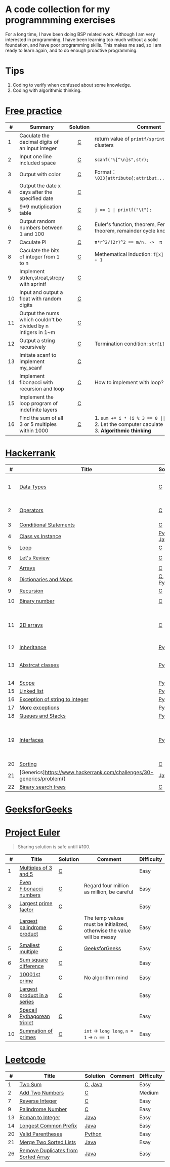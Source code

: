 A code collection for my programmming exercises
===

For a long time, I have been doing BSP related work. Although I am very interested in programming, I have been learning too much without a solid foundation, and have poor programming skills. This makes me sad, so I am ready to learn again, and to do enough proactive programming.

# Tips
1. Coding to verify when confused about some knowledge.
2. Coding with algorithmic thinking.

# [Free practice](http://huaqianlee.github.io/)

| #   | Summary                                                        |                   Solution                   | Comment                                                                                                        | Difficulty |
| --- | -------------------------------------------------------------- | :------------------------------------------: | -------------------------------------------------------------------------------------------------------------- | ---------- |
| 1   | Caculate the decimal digits of an input integer                | [C](freepractice/c/decimal_digits_of_int.c)  | return value of `printf/sprintf/scanf/...` clusters                                                            | Easy       |
| 2   | Input one line included space                                  | [C](freepractice/c/input_line_with_space.c)  | `scanf("%[^\n]s",str);`                                                                                        | Easy       |
| 3   | Output with color                                              |   [C](freepractice/c/output_with_color.c)    | Format：`\033[attribute{;attribut...}moutput\033[0m`                                                           | Easy       |
| 4   | Output the date x days after the specified date                |     [C](freepractice/c/caculate_date.c)      |                                                                                                                | Easy       |
| 5   | 9*9 mutiplication table                                        |  [C](freepractice/c/mutiplication_table.c)   | `j == 1 \| printf("\t");`                                                                                      | Easy       |
| 6   | Output random numbers between 1 and 100                        |       [C](freepractice/c/1_100_rand.c)       | Euler's function, theorem, Fermat's little theorem, remainder cycle knots, etc.                                | Hard       |
| 7   | Caculate PI                                                    |           [C](freepractice/c/PI.c)           | `π*r^2/(2r)^2 == m/n. ->  π = 4 * m/n`                                                                         | Easy       |
| 8   | Caculate the bits of integer from 1 to n                       |     [C](freepractice/c/bits_caculate.c)      | Methematical induction: `f[x] = f[x & (x-1)] + 1`                                                              | Medium     |
| 9   | Implement strlen,strcat,strcpy with sprintf                    | [C](freepractice/c/str_func_with_sprintf.c)  |                                                                                                                | Easy       |
| 10  | Input and output a float with random digits                    |      [C](freepractice/c/random_float.c)      |                                                                                                                | Easy       |
| 11  | Output the nums which couldn't be divided by n intigers in 1~m |        [C](freepractice/c/rm_multy.c)        |                                                                                                                | Easy       |
| 12  | Output a string recursively                                    |     [C](freepractice/c/recurse_string.c)     | Termination condition: `str[i]`                                                                                | Easy       |
| 13  | Imitate scanf to implement my_scanf                            |        [C](freepractice/c/my_scanf.c)        |                                                                                                                | Easy       |
| 14  | Implement fibonacci with recursion and loop                    |   [C](freepractice/c/fibonacci_by_loop.c)    | How to implement with loop?                                                                                    | Medium     |
| 15  | Implement the loop program of indefinite layers                | [C](freepractice/c/indefinite_layers_loop.c) |                                                                                                                | Medium     |
| 16  | Find the sum of all 3 or 5 multiples within 1000               |       [C](freepractice/c/sum_of_3_5.c)       | 1. `sum += i * (i % 3 == 0 \|\| i % 5 == 0)` <br/>2. Let the computer caculate<br/>3. **Algorithmic thinking** | Easy       |


# [Hackerrank](https://www.hackerrank.com/)

| #   | Title                                                                                                           | Solution                                                                              | Comment                                                                      | Difficulty |
| --- | --------------------------------------------------------------------------------------------------------------- | ------------------------------------------------------------------------------------- | ---------------------------------------------------------------------------- | ---------- |
| 1   | [Data Types](https://www.hackerrank.com/challenges/30-data-types/problem)                                       | [C](hackerrank/c/data_types.c)                                                        | `while(getchar != '\n')` to clean input buffer                               | Easy       |
| 2   | [Operators](https://www.hackerrank.com/challenges/30-operators/problem)                                         | [C](hackerrank/c/operators.c)                                                         | Review questions carefully                                                   | Easy       |
| 3   | [Conditional Statements](https://www.hackerrank.com/challenges/30-conditional-statements/problem)               | [C](hackerrank/c/conditional_statements.c)                                            |                                                                              | Easy       |
| 4   | [Class vs Instance](https://www.hackerrank.com/challenges/30-class-vs-instance/problem)                         | [Python](hackerrank/python/class_vs_instance.py), [Java](hackerrank/java/Person.java) |                                                                              | Easy       |
| 5   | [Loop](https://www.hackerrank.com/challenges/30-loops/problem)                                                  | [C](hackerrank/c/loop.c)                                                              |                                                                              | Easy       |
| 6   | [Let's Review](https://www.hackerrank.com/challenges/30-review-loop/problem)                                    | [C](hackerrank/c/review_loop.c)                                                       | `Length of string - 1`                                                       | Easy       |
| 7   | [Arrays](https://www.hackerrank.com/challenges/30-arrays/problem)                                               | [C](hackerrank/c/arrays.c)                                                            |                                                                              | Easy       |
| 8   | [Dictionaries and Maps](https://www.hackerrank.com/challenges/30-dictionaries-and-maps/problem)                 | [C](hackerrank/c/dictionaries_maps.c), [Python](hackerrank/python/dictinaries.py)     |                                                                              | Easy       |
| 9   | [Recursion](https://www.hackerrank.com/challenges/30-recursion/problem)                                         | [C](hackerrank/c/recursion.c)                                                         |                                                                              | Easy       |
| 10  | [Binary number](https://www.hackerrank.com/challenges/30-binary-numbers/problem)                                | [C](hackerrank/c/binary_num.c)                                                        | `(n = n >> 1) == 0`                                                          | Easy       |
| 11  | [2D arrays](https://www.hackerrank.com/challenges/30-2d-arrays/problem)                                         | [C](hackerrank/c/2d_arrays.c)                                                         | `if (ret < tmp \|\| i == 0 && j == 0)`<br/>Do not forget the first hourglass | Easy       |
| 12  | [Inheritance](https://www.hackerrank.com/challenges/30-inheritance)                                             | [Python](hackerrank/python/inheritance.py)                                            |                                                                              | Easy       |
| 13  | [Abstrcat classes](https://www.hackerrank.com/challenges/30-abstract-classes/problem)                           | [Python](hackerrank/python/abstract_classes.py)                                       | misspelled '__init_' caused arguments error                                  | Easy       |
| 14  | [Scope](https://www.hackerrank.com/challenges/30-scope/problem)                                                 | [Python](hackerrank/python/scope.py)                                                  |                                                                              | Easy       |
| 15  | [Linked list](https://www.hackerrank.com/challenges/30-linked-list/forum)                                       | [Python](hackerrank/python/lined_list.py)                                             |                                                                              | Easy       |
| 16  | [Exception of string to integer](https://www.hackerrank.com/challenges/30-exceptions-string-to-integer/problem) | [Python](hackerrank/python/exception_string_to_int.py)                                |                                                                              | Easy       |
| 17  | [More exceptions](https://www.hackerrank.com/challenges/30-more-exceptions/problem)                             | [Python](hackerrank/python/more_exception.py)                                         |                                                                              | Easy       |
| 18  | [Queues and Stacks](https://www.hackerrank.com/challenges/30-queues-stacks/problem)                             | [Python](hackerrank/python/stack_queue.py)                                            |                                                                              | Easy       |
| 19  | [Interfaces](https://www.hackerrank.com/challenges/30-interfaces/problem)                                       | [Python](hackerrank/python/interfaces.py)                                             | Algorithm thinking, and interface is not neccessary for python               | Easy       |
| 20  | [Sorting](https://www.hackerrank.com/challenges/30-sorting/problem)                                             | [C](hackerrank/c/sorting.c)                                                           |                                                                              | Easy       |
| 21  | [Generics]https://www.hackerrank.com/challenges/30-generics/problem()                                           | [Java](hackerrank/java/Generics.java)                                                 |                                                                              | Easy       |
| 22  | [Binary search trees](https://www.hackerrank.com/challenges/30-binary-search-trees/problem)                     | [C](hackerrank/c/binary_search_trees.c)                                               | `while(T-->0)`                                                               | Easy       |

# [GeeksforGeeks](https://practice.geeksforgeeks.org/home/)


# [Project Euler](https://projecteuler.net/)
> Sharing solution is safe untill #100.

| #   | Title                                                             | Solution                                          | Comment                                                                                   | Difficulty |
| --- | ----------------------------------------------------------------- | ------------------------------------------------- | ----------------------------------------------------------------------------------------- | ---------- |
| 1   | [Multiples of 3 and 5](https://projecteuler.net/problem=1)        | [C](projecteuler/c/multi_of_3_5.c)                |                                                                                           | Easy       |
| 2   | [Even Fibonacci numbers](https://projecteuler.net/problem=2)      | [C](projecteuler/c/even_fibonacci_num.c)          | Regard four million as million, be careful                                                | Easy       |
| 3   | [Largest prime factor](https://projecteuler.net/problem=3)        | [C](projecteuler/c/largest_prime_factor.c)        |                                                                                           | Easy       |
| 4   | [Largest palindrome product](https://projecteuler.net/problem=4)  | [C](projecteuler/c/palindrome_product.c)          | The temp valuse must be initialized, otherwise the value will be messy                    | Easy       |
| 5   | [Smallest multiple](https://projecteuler.net/problem=5)           | [C](projecteuler/c/smallest_mutiple.c)            | [GeeksforGeeks](https://www.geeksforgeeks.org/smallest-number-divisible-first-n-numbers/) | Easy       |
| 6   | [Sum square difference](https://projecteuler.net/problem=6)       | [C](projecteuler/c/sum_square_diff.c)             |                                                                                           | Easy       |
| 7   | [10001st prime](https://projecteuler.net/problem=7)               | [C](projecteuler/c/10001_prime_number.c)          | No algorithm mind                                                                         | Easy       |
| 8   | [Largest product in a series](https://projecteuler.net/problem=8) | [C](projecteuler/c/largest_product_in_a_series.c) |                                                                                           | Easy       |
| 9   | [Specail Pythagorean triplet](https://projecteuler.net/problem=9) | [C](projecteuler/c/pythagorean_triplet.c)         |                                                                                           | Easy       |
| 10  | [Summation of primes](https://projecteuler.net/problem=10)        | [C](projecteuler/c/summmation_of_primes.c)        | `int` -> `long long`, `n = 1` -> `n == 1`                                                 | Easy       |

# [Leetcode](https://leetcode.com/problemset/all/)

| #   | Title                                                                                                     | Solution                                                    | Comment | Difficulty |
| --- | --------------------------------------------------------------------------------------------------------- | ----------------------------------------------------------- | ------- | ---------- |
| 1   | [Two Sum](https://leetcode.com/problems/two-sum/)                                                         | [C](leetcode/c/twoSum.c), [Java](leetcode/java/TwoSum.java) |         | Easy       |
| 2   | [Add Two Numbers](https://leetcode.com/problems/add-two-numbers/)                                         | [C](leetcode/c/addTwoNumbers.c)                             |         | Medium     |
| 7   | [Reverse Integer](https://leetcode.com/problems/reverse-integer/)                                         | [C](leetcode/c/reverseInteger.c)                            |         | Easy       |
| 9   | [Palindrome Number](https://leetcode.com/problems/palindrome-number/)                                     | [C](leetcode/c/isPalindrome.c)                              |         | Easy       |
| 13  | [Roman to Integer](https://leetcode.com/problems/roman-to-integer/)                                       | [Java](leetcode/java/RomantoInteger.java)                   |         | Easy       |
| 14  | [Longest Common Prefix](https://leetcode.com/problems/longest-common-prefix/)                             | [Java](leetcode/java/LongestCommonPrefix.java)              |         | Easy       |
| 20  | [Valid Parentheses](https://leetcode.com/problems/valid-parentheses/)                                     | [Python](leetcode/python/ValidParentheses.py)               |         | Easy       |
| 21  | [Merge Two Sorted Lists](https://leetcode.com/problems/merge-two-sorted-lists/)                           | [Java](leetcode/java/MergeTwoSortedLists.java)              |         | Esay       |
| 26  | [Remove Duplicates from Sorted Array](https://leetcode.com/problems/remove-duplicates-from-sorted-array/) | [Java](leetcode/java/RemoveDuplicatesfromSortedArray.java)  |         | Easy       |
